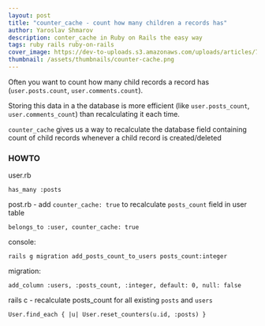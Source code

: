 ```yaml
---
layout: post
title: "counter_cache - count how many children a records has"
author: Yaroslav Shmarov
description: conter_cache in Ruby on Rails the easy way
tags: ruby rails ruby-on-rails
cover_image: https://dev-to-uploads.s3.amazonaws.com/uploads/articles/7ufvyyw7hq13rg4s983o.png
thumbnail: /assets/thumbnails/counter-cache.png
---
```

Often you want to count how many child records a record has (`user.posts.count`, `user.comments.count`). 

Storing this data in a the database is more efficient (like `user.posts_count`, `user.comments_count`) than recalculating it each time. 

`counter_cache` gives us a way to recalculate the database field containing count of child records whenever a child record is created/deleted

### HOWTO

user.rb
```
has_many :posts
```
post.rb - add `counter_cache: true` to recalculate `posts_count` field in user table
```
belongs_to :user, counter_cache: true
```
console:
```
rails g migration add_posts_count_to_users posts_count:integer
```
migration:
```
add_column :users, :posts_count, :integer, default: 0, null: false
```
rails c - recalculate posts_count for all existing `posts` and `users`
```
User.find_each { |u| User.reset_counters(u.id, :posts) }
```